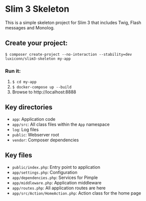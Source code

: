 # Slim 3 Skeleton

This is a simple skeleton project for Slim 3 that includes Twig, Flash messages and Monolog.

## Create your project:

    $ composer create-project --no-interaction --stability=dev luxiconn/slim3-skeleton my-app

### Run it:

1. `$ cd my-app`
2. `$ docker-compose up --build`
3. Browse to http://localhost:8888

## Key directories

* `app`: Application code
* `app/src`: All class files within the `App` namespace
* `log`: Log files
* `public`: Webserver root
* `vendor`: Composer dependencies

## Key files

* `public/index.php`: Entry point to application
* `app/settings.php`: Configuration
* `app/dependencies.php`: Services for Pimple
* `app/middleware.php`: Application middleware
* `app/routes.php`: All application routes are here
* `app/src/Action/HomeAction.php`: Action class for the home page
